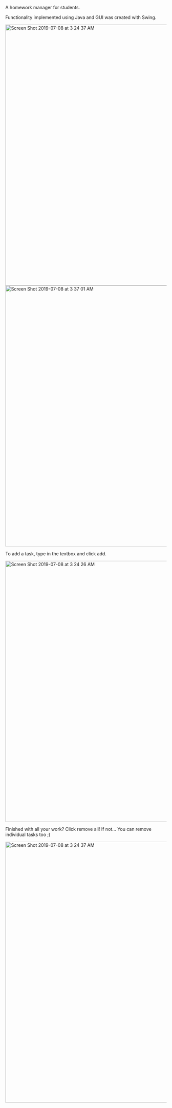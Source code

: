 A homework manager for students.

Functionality implemented using Java and GUI was created with Swing. 

<img width="812" alt="Screen Shot 2019-07-08 at 3 24 37 AM" src="https://user-images.githubusercontent.com/50262000/60803765-c957fe00-a130-11e9-8c46-8d95185d944a.png">

<img width="812" alt="Screen Shot 2019-07-08 at 3 37 01 AM" src="https://user-images.githubusercontent.com/50262000/60804178-c1e52480-a131-11e9-96d2-6cc4cc1c4bbb.png">

To add a task, type in the textbox and click add. 

<img width="812" alt="Screen Shot 2019-07-08 at 3 24 26 AM" src="https://user-images.githubusercontent.com/50262000/60803766-c9f09480-a130-11e9-87d2-5c8341bda3c4.png">

Finished with all your work? Click remove all! If not... You can remove individual tasks too ;)

<img width="812" alt="Screen Shot 2019-07-08 at 3 24 37 AM" src="https://user-images.githubusercontent.com/50262000/60803765-c957fe00-a130-11e9-8c46-8d95185d944a.png">
